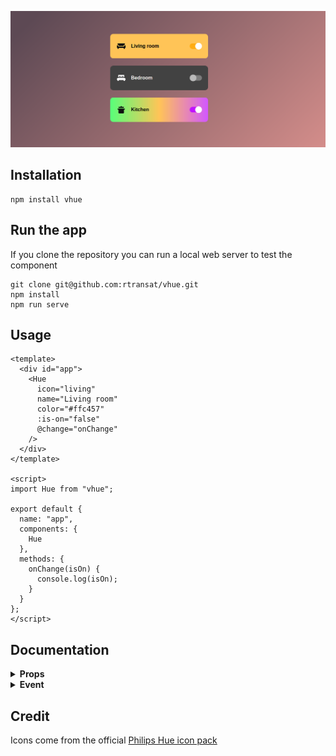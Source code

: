 ![vhue component](/screenshot.png?raw=true "vhue")

## Installation
```
npm install vhue
```

## Run the app
If you clone the repository you can run a local web server to test the component
```
git clone git@github.com:rtransat/vhue.git
npm install
npm run serve
```

## Usage

```vue
<template>
  <div id="app">
    <Hue
      icon="living"
      name="Living room"
      color="#ffc457"
      :is-on="false"
      @change="onChange"
    />
  </div>
</template>

<script>
import Hue from "vhue";

export default {
  name: "app",
  components: {
    Hue
  },
  methods: {
    onChange(isOn) {
      console.log(isOn);
    }
  }
};
</script>
```

## Documentation

<details><summary><strong>Props</strong></summary>
<br>

**`icon`**: String  
Icon to display
- attic
- balcony
- bathroom
- bedroom
- carpot
- closet
- computer
- dining
- driveway
- frontdoor
- garage
- guestroom
- gym
- hallway
- kidsbedroom
- kitchen
- laundryroom
- living
- lounge
- mancave
- nursery
- office
- other
- outdoor
- outdoor-socialtime
- pool
- porch
- recreation
- socialtime
- staircase
- storage
- studio
- terrace
- toilet

**`name`**: String  
Name of the room

**`color`**: String or Array  
Background color of the component when the light is on. If array the background will be a gradient

**`:is-on`**: Boolean  
*default*: false  
Indicates if the light is on or off

<br/>
</details>

<details><summary><strong>Event</strong></summary>
<br>

**`name`**: Function  
**params**: isOn  
Do something when is toggle (api call to turn on/off light)

<br/>
</details>

## Credit

Icons come from the official [Philips Hue icon pack](https://developers.meethue.com/develop/application-design-guidance/icon-pack/)